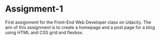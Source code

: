 # Assignment-1

First assignment for the Front-End Web Developer class on Udacity.
The aim of this assignment is to create a homepage and a post page for a blog using HTML and CSS grid and flexbox.
 
